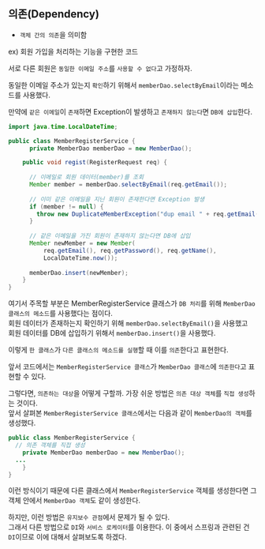 ## 의존(Dependency) 

- `객체 간의 의존`을 의미함

ex) 회원 가입을 처리하는 기능을 구현한 코드 

서로 다른 회원은 `동일한 이메일 주소`를 `사용할 수 없다`고 가정하자.   

동일한 이메일 주소가 있는지 `확인`하기 위해서 `memberDao.selectByEmail`이라는 메소드를 사용했다. 

만약에 `같은 이메일`이 `존재`하면 Exception이 발생하고 `존재하지 않는다`면 `DB에 삽입`한다. 

``` java
import java.time.LocalDateTime;

public class MemberRegisterService {
	  private MemberDao memberDao = new MemberDao();

    public void regist(RegisterRequest req) {
  
      // 이메일로 회원 데이터(member)를 조회 
      Member member = memberDao.selectByEmail(req.getEmail());
    
      // 이미 같은 이메일을 지닌 회원이 존재한다면 Exception 발생
      if (member != null) {
        throw new DuplicateMemberException("dup email " + req.getEmail());
      }
    
      // 같은 이메일을 가진 회원이 존재하지 않는다면 DB에 삽입
      Member newMember = new Member(
          req.getEmail(), req.getPassword(), req.getName(), 
          LocalDateTime.now());
        
      memberDao.insert(newMember);
    }
}
```

여기서 주목할 부분은 MemberRegisterService 클래스가 `DB 처리`를 위해 `MemberDao 클래스의 메소드`를 사용했다는 점이다.  
회원 데이터가 존재하는지 확인하기 위해 `memberDao.selectByEmail()`을 사용했고  
회원 데이터를 DB에 삽입하기 위해서 `memberDao.insert()`을 사용했다. 

이렇게 `한 클래스`가 `다른 클래스의 메소드를 실행`할 때 이를 `의존`한다고 표현한다.  

앞서 코드에서는 `MemberRegisterService 클래스`가 `MemberDao 클래스`에 `의존한다`고 표현할 수 있다. 

그렇다면, `의존하는 대상`을 어떻게 구할까. 가장 쉬운 방법은 `의존 대상 객체`를 `직접 생성`하는 것이다.  
앞서 살펴본 `MemberRegisterService 클래스`에서는 다음과 같이 `MemberDao의 객체`를 생성했다. 

``` java
public class MemberRegisterService {
  // 의존 객체를 직접 생성 
	private MemberDao memberDao = new MemberDao();
  ...
	}
}
```

이런 방식이기 때문에 다른 클래스에서 `MemberRegisterService` 객체를 생성한다면 그 객체 안에서 `MemberDao 객체`도 같이 생성한다. 

하지만, 이런 방법은 `유지보수 관점`에서 문제가 될 수 있다.  
그래서 다른 방법으로 `DI`와 `서비스 로케이터`를 이용한다. 이 중에서 스프링과 관련된 건 `DI`이므로 이에 대해서 살펴보도록 하겠다.
